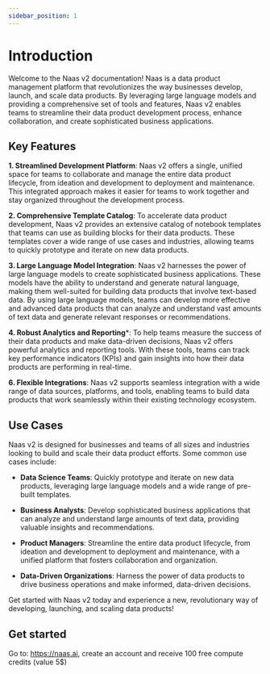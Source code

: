 ```yaml
---
sidebar_position: 1
---
```


# Introduction

Welcome to the Naas v2 documentation! Naas is a data product management platform that revolutionizes the way businesses develop, launch, and scale data products. By leveraging large language models and providing a comprehensive set of tools and features, Naas v2 enables teams to streamline their data product development process, enhance collaboration, and create sophisticated business applications.

## Key Features

**1. Streamlined Development Platform**: Naas v2 offers a single, unified space for teams to collaborate and manage the entire data product lifecycle, from ideation and development to deployment and maintenance. This integrated approach makes it easier for teams to work together and stay organized throughout the development process.

**2. Comprehensive Template Catalog**: To accelerate data product development, Naas v2 provides an extensive catalog of notebook templates that teams can use as building blocks for their data products. These templates cover a wide range of use cases and industries, allowing teams to quickly prototype and iterate on new data products.

**3. Large Language Model Integration**: Naas v2 harnesses the power of large language models to create sophisticated business applications. These models have the ability to understand and generate natural language, making them well-suited for building data products that involve text-based data. By using large language models, teams can develop more effective and advanced data products that can analyze and understand vast amounts of text data and generate relevant responses or recommendations.

**4. Robust Analytics and Reporting***: To help teams measure the success of their data products and make data-driven decisions, Naas v2 offers powerful analytics and reporting tools. With these tools, teams can track key performance indicators (KPIs) and gain insights into how their data products are performing in real-time.

**6. Flexible Integrations**: Naas v2 supports seamless integration with a wide range of data sources, platforms, and tools, enabling teams to build data products that work seamlessly within their existing technology ecosystem.

## Use Cases

Naas v2 is designed for businesses and teams of all sizes and industries looking to build and scale their data product efforts. Some common use cases include:

- **Data Science Teams**: Quickly prototype and iterate on new data products, leveraging large language models and a wide range of pre-built templates.

- **Business Analysts**: Develop sophisticated business applications that can analyze and understand large amounts of text data, providing valuable insights and recommendations.

- **Product Managers**: Streamline the entire data product lifecycle, from ideation and development to deployment and maintenance, with a unified platform that fosters collaboration and organization.

- **Data-Driven Organizations**: Harness the power of data products to drive business operations and make informed, data-driven decisions.

Get started with Naas v2 today and experience a new, revolutionary way of developing, launching, and scaling data products!

## Get started
Go to: https://naas.ai, create an account and receive 100 free compute credits (value 5$)
